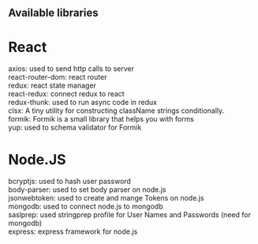 ## Available libraries

# React

axios: used to send http calls to server<br />
react-router-dom: react router<br />
redux: react state manager<br />
react-redux: connect redux to react<br />
redux-thunk: used to run async code in redux<br />
clsx: A tiny utility for constructing className strings conditionally.<br />
formik: Formik is a small library that helps you with forms<br />
yup: used to schema validator for Formik<br />

# Node.JS

bcryptjs: used to hash user password<br />
body-parser: used to set body parser on node.js<br />
jsonwebtoken: used to create and mange Tokens on node.js<br />
mongodb: used to connect node.js to mongodb<br />
saslprep: used stringprep profile for User Names and Passwords (need for mongodb)<br />
express: express framework for node.js<br />
